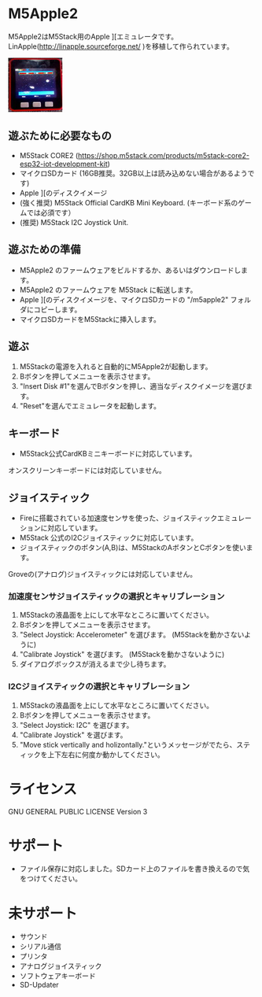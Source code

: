 # M5Apple2
M5Apple2はM5Stack用のApple ][エミュレータです。LinApple(http://linapple.sourceforge.net/ )を移植して作られています。

![Screen](https://raw.githubusercontent.com/EiichiroIto/m5apple2/master/bin/jpg/M5Apple2.jpg)

## 遊ぶために必要なもの
* M5Stack CORE2 (https://shop.m5stack.com/products/m5stack-core2-esp32-iot-development-kit)
* マイクロSDカード (16GB推奨。32GB以上は読み込めない場合があるようです)
* Apple ][のディスクイメージ
* (強く推奨) M5Stack Official CardKB Mini Keyboard. (キーボード系のゲームでは必須です）
* (推奨) M5Stack I2C Joystick Unit.

## 遊ぶための準備
* M5Apple2 のファームウェアをビルドするか、あるいはダウンロードします。
* M5Apple2 のファームウェアを M5Stack に転送します。
* Apple ][のディスクイメージを、マイクロSDカードの "/m5apple2" フォルダにコピーします。
* マイクロSDカードをM5Stackに挿入します。

## 遊ぶ
1. M5Stackの電源を入れると自動的にM5Apple2が起動します。
1. Bボタンを押してメニューを表示させます。
1. "Insert Disk #1"を選んでBボタンを押し、適当なディスクイメージを選びます。
1. "Reset"を選んでエミュレータを起動します。

## キーボード
* M5Stack公式CardKBミニキーボードに対応しています。

オンスクリーンキーボードには対応していません。

## ジョイスティック
* Fireに搭載されている加速度センサを使った、ジョイスティックエミュレーションに対応しています。
* M5Stack 公式のI2Cジョイスティックに対応しています。
* ジョイスティックのボタン(A,B)は、M5StackのAボタンとCボタンを使います。

Groveの(アナログ)ジョイスティックには対応していません。

### 加速度センサジョイスティックの選択とキャリブレーション
1. M5Stackの液晶面を上にして水平なところに置いてください。
1. Bボタンを押してメニューを表示させます。
1. "Select Joystick: Accelerometer" を選びます。 (M5Stackを動かさないように)
1. "Calibrate Joystick" を選びます。 (M5Stackを動かさないように)
1. ダイアログボックスが消えるまで少し待ちます。

### I2Cジョイスティックの選択とキャリブレーション
1. M5Stackの液晶面を上にして水平なところに置いてください。
1. Bボタンを押してメニューを表示させます。
1. "Select Joystick: I2C" を選びます。
1. "Calibrate Joystick" を選びます。
1. "Move stick vertically and holizontally."というメッセージがでたら、スティックを上下左右に何度か動かしてください。

# ライセンス
GNU GENERAL PUBLIC LICENSE Version 3

# サポート
* ファイル保存に対応しました。SDカード上のファイルを書き換えるので気をつけてください。


# 未サポート
* サウンド
* シリアル通信
* プリンタ
* アナログジョイスティック
* ソフトウェアキーボード
* SD-Updater

